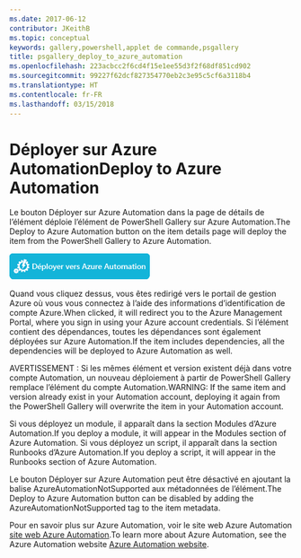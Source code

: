 ```yaml
---
ms.date: 2017-06-12
contributor: JKeithB
ms.topic: conceptual
keywords: gallery,powershell,applet de commande,psgallery
title: psgallery_deploy_to_azure_automation
ms.openlocfilehash: 223acbcc2f6cd4f15e1ee55d3f2f68df851cd902
ms.sourcegitcommit: 99227f62dcf827354770eb2c3e95c5cf6a3118b4
ms.translationtype: HT
ms.contentlocale: fr-FR
ms.lasthandoff: 03/15/2018
---
```

<a name="deploy-to-azure-automation"></a><span data-ttu-id="df571-103">Déployer sur Azure Automation</span><span class="sxs-lookup"><span data-stu-id="df571-103">Deploy to Azure Automation</span></span>
===========================

<span data-ttu-id="df571-104">Le bouton Déployer sur Azure Automation dans la page de détails de l’élément déploie l’élément de PowerShell Gallery sur Azure Automation.</span><span class="sxs-lookup"><span data-stu-id="df571-104">The Deploy to Azure Automation button on the item details page will deploy the item from the PowerShell Gallery to Azure Automation.</span></span>

![Bouton Déployer sur Azure Automation](Images/DeployToAzureAutomationButton.png)

<span data-ttu-id="df571-106">Quand vous cliquez dessus, vous êtes redirigé vers le portail de gestion Azure où vous vous connectez à l’aide des informations d’identification de compte Azure.</span><span class="sxs-lookup"><span data-stu-id="df571-106">When clicked, it will redirect you to the Azure Management Portal, where you sign in using your Azure account credentials.</span></span>
<span data-ttu-id="df571-107">Si l’élément contient des dépendances, toutes les dépendances sont également déployées sur Azure Automation.</span><span class="sxs-lookup"><span data-stu-id="df571-107">If the item includes dependencies, all the dependencies will be deployed to Azure Automation as well.</span></span>

<span data-ttu-id="df571-108">AVERTISSEMENT : Si les mêmes élément et version existent déjà dans votre compte Automation, un nouveau déploiement à partir de PowerShell Gallery remplace l’élément du compte Automation.</span><span class="sxs-lookup"><span data-stu-id="df571-108">WARNING:  If the same item and version already exist in your Automation account, deploying it again from the PowerShell Gallery will overwrite the item in your Automation account.</span></span>

<span data-ttu-id="df571-109">Si vous déployez un module, il apparaît dans la section Modules d’Azure Automation.</span><span class="sxs-lookup"><span data-stu-id="df571-109">If you deploy a module, it will appear in the Modules section of Azure Automation.</span></span>  <span data-ttu-id="df571-110">Si vous déployez un script, il apparaît dans la section Runbooks d’Azure Automation.</span><span class="sxs-lookup"><span data-stu-id="df571-110">If you deploy a script, it will appear in the Runbooks section of Azure Automation.</span></span>

<span data-ttu-id="df571-111">Le bouton Déployer sur Azure Automation peut être désactivé en ajoutant la balise AzureAutomationNotSupported aux métadonnées de l’élément.</span><span class="sxs-lookup"><span data-stu-id="df571-111">The Deploy to Azure Automation button can be disabled by adding the AzureAutomationNotSupported tag to the item metadata.</span></span>

<span data-ttu-id="df571-112">Pour en savoir plus sur Azure Automation, voir le site web Azure Automation [site web Azure Automation](http://azure.microsoft.com/services/automation/).</span><span class="sxs-lookup"><span data-stu-id="df571-112">To learn more about Azure Automation, see the Azure Automation website [Azure Automation website](http://azure.microsoft.com/services/automation/).</span></span>


